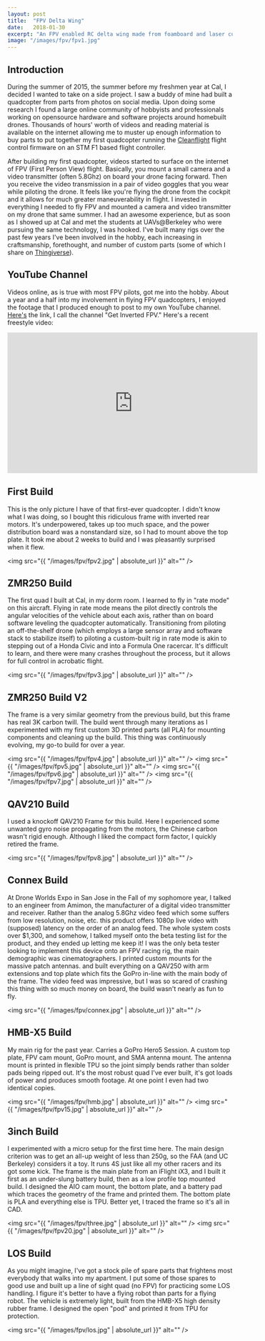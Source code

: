 ```yaml
---
layout: post
title:  "FPV Delta Wing"
date:   2018-01-30
excerpt: "An FPV enabled RC delta wing made from foamboard and laser cut plywood."
image: "/images/fpv/fpv1.jpg"
---
```


## Introduction

During the summer of 2015, the summer before my freshmen year at Cal, I decided I wanted to take on a side project. I saw a buddy of mine had built a quadcopter from parts from photos on social media. Upon doing some research I found a large online community of hobbyists and professionals working on opensource hardware and software projects around homebuilt drones. Thousands of hours' worth of videos and reading material is available on the internet allowing me to muster up enough information to buy parts to put together my first quadcopter running the <a target="_blank" href="https://github.com/cleanflight/cleanflight">Cleanflight</a> flight control firmware on an STM F1 based flight controller.

After building my first quadcopter, videos started to surface on the internet of FPV (First Person View) flight. Basically, you mount a small camera and a video transmitter (often 5.8Ghz) on board your drone facing forward. Then you receive the video transmission in a pair of video goggles that you wear while piloting the drone. It feels like you're flying the drone from the cockpit and it allows for much greater maneuverability in flight. I invested in everything I needed to fly FPV and mounted a camera and video transmitter on my drone that same summer. I had an awesome experience, but as soon as I showed up at Cal and met the students at UAVs@Berkeley who were pursuing the same technology, I was hooked. I've built many rigs over the past few years I've been involved in the hobby, each increasing in craftsmanship, forethought, and number of custom parts (some of which I share on <a target="_blank" href="https://www.thingiverse.com/tfortmuller/designs">Thingiverse</a>).

## YouTube Channel

Videos online, as is true with most FPV pilots, got me into the hobby. About a year and a half into my involvement in flying FPV quadcopters, I enjoyed the footage that I produced enough to post to my own YouTube channel. <a target="_blank" href="https://www.youtube.com/channel/UCdd2_nB8uUar0n4pbsSSuJw">Here's</a> the link, I call the channel "Get Inverted FPV." Here's a recent freestyle video:

<div class="video-wrapper">
	<div class="video-responsive">
		<iframe width="560" height="315" src="https://www.youtube.com/embed/uR2xS1kjnU0" frameborder="0" gesture="media" allow="encrypted-media" allowfullscreen></iframe>
	</div>
</div>

## First Build

This is the only picture I have of that first-ever quadcopter. I didn't know what I was doing, so I bought this ridiculous frame with inverted rear motors. It's underpowered, takes up too much space, and the power distribution board was a nonstandard size, so I had to mount above the top plate. It took me about 2 weeks to build and I was pleasantly surprised when it flew.

<span class="image main"><img src="{{ "/images/fpv/fpv2.jpg" | absolute_url }}" alt="" /></span>

## ZMR250 Build

The first quad I built at Cal, in my dorm room. I learned to fly in "rate mode" on this aircraft. Flying in rate mode means the pilot directly controls the angular velocities of the vehicle about each axis, rather than on board software leveling the quadcopter automatically. Transitioning from piloting an off-the-shelf drone (which employs a large sensor array and software stack to stabilize itself) to piloting a custom-built rig in rate mode is akin to stepping out of a Honda Civic and into a Formula One racercar. It's difficult to learn, and there were many crashes throughout the process, but it allows for full control in acrobatic flight.

<span class="image main"><img src="{{ "/images/fpv/fpv3.jpg" | absolute_url }}" alt="" /></span>

## ZMR250 Build V2

The frame is a very similar geometry from the previous build, but this frame has real 3K carbon twill. The build went through many iterations as I experimented with my first custom 3D printed parts (all PLA) for mounting components and cleaning up the build. This thing was continuously evolving, my go-to build for over a year.

<span class="image main"><img src="{{ "/images/fpv/fpv4.jpg" | absolute_url }}" alt="" /></span>
<span class="image main"><img src="{{ "/images/fpv/fpv5.jpg" | absolute_url }}" alt="" /></span>
<span class="image main"><img src="{{ "/images/fpv/fpv6.jpg" | absolute_url }}" alt="" /></span>
<span class="image main"><img src="{{ "/images/fpv/fpv7.jpg" | absolute_url }}" alt="" /></span>

## QAV210 Build

I used a knockoff QAV210 Frame for this build. Here I experienced some unwanted gyro noise propagating from the motors, the Chinese carbon wasn't rigid enough. Although I liked the compact form factor, I quickly retired the frame.

<span class="image main"><img src="{{ "/images/fpv/fpv8.jpg" | absolute_url }}" alt="" /></span>

## Connex Build

At Drone Worlds Expo in San Jose in the Fall of my sophomore year, I talked to an engineer from Amimon, the manufacturer of a digital video transmitter and receiver. Rather than the analog 5.8Ghz video feed which some suffers from low resolution, noise, etc. this product offers 1080p live video with (supposed) latency on the order of an analog feed. The whole system costs over $1,300, and somehow, I talked myself onto the beta testing list for the product, and they ended up letting me keep it! I was the only beta tester looking to implement this device onto an FPV racing rig, the main demographic was cinematographers. I printed custom mounts for the massive patch antennas. and built everything on a QAV250 with arm extensions and top plate which fits the GoPro in-line with the main body of the frame. The video feed was impressive, but I was so scared of crashing this thing with so much money on board, the build wasn't nearly as fun to fly.

<span class="image main"><img src="{{ "/images/fpv/connex.jpg" | absolute_url }}" alt="" /></span>

## HMB-X5 Build

My main rig for the past year. Carries a GoPro Hero5 Session. A custom top plate, FPV cam mount, GoPro mount, and SMA antenna mount. The antenna mount is printed in flexible TPU so the joint simply bends rather than solder pads being ripped out. It's the most robust quad I've ever built, it's got loads of power and produces smooth footage. At one point I even had two identical copies. 

<span class="image main"><img src="{{ "/images/fpv/hmb.jpg" | absolute_url }}" alt="" /></span>
<span class="image main"><img src="{{ "/images/fpv/fpv15.jpg" | absolute_url }}" alt="" /></span>

## 3inch Build

I experimented with a micro setup for the first time here. The main design criterion was to get an all-up weight of less than 250g, so the FAA (and UC Berkeley) considers it a toy. It runs 4S just like all my other racers and its got some kick. The frame is the main plate from an iFlight iX3, and I built it first as an under-slung battery build, then as a low profile top mounted build. I designed the AIO cam mount, the bottom plate, and a battery pad which traces the geometry of the frame and printed them. The bottom plate is PLA and everything else is TPU. Better yet, I traced the frame so it's all in CAD.

<span class="image main"><img src="{{ "/images/fpv/three.jpg" | absolute_url }}" alt="" /></span>
<span class="image main"><img src="{{ "/images/fpv/fpv20.jpg" | absolute_url }}" alt="" /></span>

## LOS Build

As you might imagine, I've got a stock pile of spare parts that frightens most everybody that walks into my apartment. I put some of those spares to good use and built up a line of sight quad (no FPV) for practicing some LOS handling. I figure it's better to have a flying robot than parts for a flying robot. The vehicle is extremely light, built from the HMB-X5 high density rubber frame. I designed the open "pod" and printed it from TPU for protection.

<span class="image main"><img src="{{ "/images/fpv/los.jpg" | absolute_url }}" alt="" /></span>



